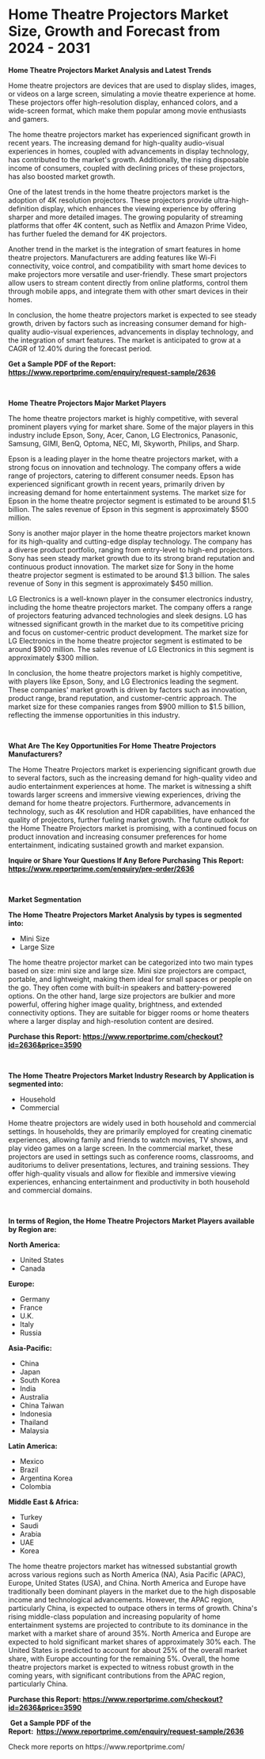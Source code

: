 <p><h1>Home Theatre Projectors Market Size, Growth and Forecast from 2024 - 2031</h1></p><p><strong>Home Theatre Projectors Market Analysis and Latest Trends</strong></p>
<p><p>Home theatre projectors are devices that are used to display slides, images, or videos on a large screen, simulating a movie theatre experience at home. These projectors offer high-resolution display, enhanced colors, and a wide-screen format, which make them popular among movie enthusiasts and gamers.</p><p>The home theatre projectors market has experienced significant growth in recent years. The increasing demand for high-quality audio-visual experiences in homes, coupled with advancements in display technology, has contributed to the market's growth. Additionally, the rising disposable income of consumers, coupled with declining prices of these projectors, has also boosted market growth.</p><p>One of the latest trends in the home theatre projectors market is the adoption of 4K resolution projectors. These projectors provide ultra-high-definition display, which enhances the viewing experience by offering sharper and more detailed images. The growing popularity of streaming platforms that offer 4K content, such as Netflix and Amazon Prime Video, has further fueled the demand for 4K projectors.</p><p>Another trend in the market is the integration of smart features in home theatre projectors. Manufacturers are adding features like Wi-Fi connectivity, voice control, and compatibility with smart home devices to make projectors more versatile and user-friendly. These smart projectors allow users to stream content directly from online platforms, control them through mobile apps, and integrate them with other smart devices in their homes.</p><p>In conclusion, the home theatre projectors market is expected to see steady growth, driven by factors such as increasing consumer demand for high-quality audio-visual experiences, advancements in display technology, and the integration of smart features. The market is anticipated to grow at a CAGR of 12.40% during the forecast period.</p></p>
<p><strong>Get a Sample PDF of the Report:&nbsp; <a href="https://www.reportprime.com/enquiry/request-sample/2636">https://www.reportprime.com/enquiry/request-sample/2636</a></strong></p>
<p>&nbsp;</p>
<p><strong>Home Theatre Projectors Major Market Players</strong></p>
<p><p>The home theatre projectors market is highly competitive, with several prominent players vying for market share. Some of the major players in this industry include Epson, Sony, Acer, Canon, LG Electronics, Panasonic, Samsung, GIMI, BenQ, Optoma, NEC, MI, Skyworth, Philips, and Sharp.</p><p>Epson is a leading player in the home theatre projectors market, with a strong focus on innovation and technology. The company offers a wide range of projectors, catering to different consumer needs. Epson has experienced significant growth in recent years, primarily driven by increasing demand for home entertainment systems. The market size for Epson in the home theatre projector segment is estimated to be around $1.5 billion. The sales revenue of Epson in this segment is approximately $500 million.</p><p>Sony is another major player in the home theatre projectors market known for its high-quality and cutting-edge display technology. The company has a diverse product portfolio, ranging from entry-level to high-end projectors. Sony has seen steady market growth due to its strong brand reputation and continuous product innovation. The market size for Sony in the home theatre projector segment is estimated to be around $1.3 billion. The sales revenue of Sony in this segment is approximately $450 million.</p><p>LG Electronics is a well-known player in the consumer electronics industry, including the home theatre projectors market. The company offers a range of projectors featuring advanced technologies and sleek designs. LG has witnessed significant growth in the market due to its competitive pricing and focus on customer-centric product development. The market size for LG Electronics in the home theatre projector segment is estimated to be around $900 million. The sales revenue of LG Electronics in this segment is approximately $300 million.</p><p>In conclusion, the home theatre projectors market is highly competitive, with players like Epson, Sony, and LG Electronics leading the segment. These companies' market growth is driven by factors such as innovation, product range, brand reputation, and customer-centric approach. The market size for these companies ranges from $900 million to $1.5 billion, reflecting the immense opportunities in this industry.</p></p>
<p>&nbsp;</p>
<p><strong>What Are The Key Opportunities For Home Theatre Projectors Manufacturers?</strong></p>
<p><p>The Home Theatre Projectors market is experiencing significant growth due to several factors, such as the increasing demand for high-quality video and audio entertainment experiences at home. The market is witnessing a shift towards larger screens and immersive viewing experiences, driving the demand for home theatre projectors. Furthermore, advancements in technology, such as 4K resolution and HDR capabilities, have enhanced the quality of projectors, further fueling market growth. The future outlook for the Home Theatre Projectors market is promising, with a continued focus on product innovation and increasing consumer preferences for home entertainment, indicating sustained growth and market expansion.</p></p>
<p><strong>Inquire or Share Your Questions If Any Before Purchasing This Report: <a href="https://www.reportprime.com/enquiry/pre-order/2636">https://www.reportprime.com/enquiry/pre-order/2636</a></strong></p>
<p>&nbsp;</p>
<p><strong>Market Segmentation</strong></p>
<p><strong>The Home Theatre Projectors Market Analysis by types is segmented into:</strong></p>
<p><ul><li>Mini Size</li><li>Large Size</li></ul></p>
<p><p>The home theatre projector market can be categorized into two main types based on size: mini size and large size. Mini size projectors are compact, portable, and lightweight, making them ideal for small spaces or people on the go. They often come with built-in speakers and battery-powered options. On the other hand, large size projectors are bulkier and more powerful, offering higher image quality, brightness, and extended connectivity options. They are suitable for bigger rooms or home theaters where a larger display and high-resolution content are desired.</p></p>
<p><strong>Purchase this Report:&nbsp;<a href="https://www.reportprime.com/checkout?id=2636&price=3590">https://www.reportprime.com/checkout?id=2636&price=3590</a></strong></p>
<p>&nbsp;</p>
<p><strong>The Home Theatre Projectors Market Industry Research by Application is segmented into:</strong></p>
<p><ul><li>Household</li><li>Commercial</li></ul></p>
<p><p>Home theatre projectors are widely used in both household and commercial settings. In households, they are primarily employed for creating cinematic experiences, allowing family and friends to watch movies, TV shows, and play video games on a large screen. In the commercial market, these projectors are used in settings such as conference rooms, classrooms, and auditoriums to deliver presentations, lectures, and training sessions. They offer high-quality visuals and allow for flexible and immersive viewing experiences, enhancing entertainment and productivity in both household and commercial domains.</p></p>
<p>&nbsp;</p>
<p><strong>In terms of Region, the Home Theatre Projectors Market Players available by Region are:</strong></p>
<p>
    <p> <strong> North America: </strong>
        <ul>
            <li>United States</li>
            <li>Canada</li>
        </ul>
        </p> 
    <p> <strong> Europe: </strong>
        <ul>
            <li>Germany</li>
            <li>France</li>
            <li>U.K.</li>
            <li>Italy</li>
            <li>Russia</li>
        </ul>
        </p> 
    <p> <strong> Asia-Pacific: </strong>
        <ul>
            <li>China</li>
            <li>Japan</li>
            <li>South Korea</li>
            <li>India</li>
            <li>Australia</li>
            <li>China Taiwan</li>
            <li>Indonesia</li>
            <li>Thailand</li>
            <li>Malaysia</li>
        </ul>
        </p> 
    <p> <strong> Latin America: </strong>
        <ul>
            <li>Mexico</li>
            <li>Brazil</li>
            <li>Argentina Korea</li>
            <li>Colombia</li>
        </ul>
        </p> 
    <p> <strong> Middle East & Africa: </strong>
        <ul>
            <li>Turkey</li>
            <li>Saudi</li>
            <li>Arabia</li>
            <li>UAE</li>
            <li>Korea</li>
        </ul>
    </p>
    </p>
<p><p>The home theatre projectors market has witnessed substantial growth across various regions such as North America (NA), Asia Pacific (APAC), Europe, United States (USA), and China. North America and Europe have traditionally been dominant players in the market due to the high disposable income and technological advancements. However, the APAC region, particularly China, is expected to outpace others in terms of growth. China's rising middle-class population and increasing popularity of home entertainment systems are projected to contribute to its dominance in the market with a market share of around 35%. North America and Europe are expected to hold significant market shares of approximately 30% each. The United States is predicted to account for about 25% of the overall market share, with Europe accounting for the remaining 5%. Overall, the home theatre projectors market is expected to witness robust growth in the coming years, with significant contributions from the APAC region, particularly China.</p></p>
<p><strong>Purchase this Report: <a href="https://www.reportprime.com/checkout?id=2636&price=3590">https://www.reportprime.com/checkout?id=2636&price=3590</a></strong></p>
<p>&nbsp;<strong>Get a Sample PDF of the Report:&nbsp;&nbsp;<a href="https://www.reportprime.com/enquiry/request-sample/2636">https://www.reportprime.com/enquiry/request-sample/2636</a></strong></p>
<p><strong></strong></p>
<p>Check more reports on https://www.reportprime.com/</p>